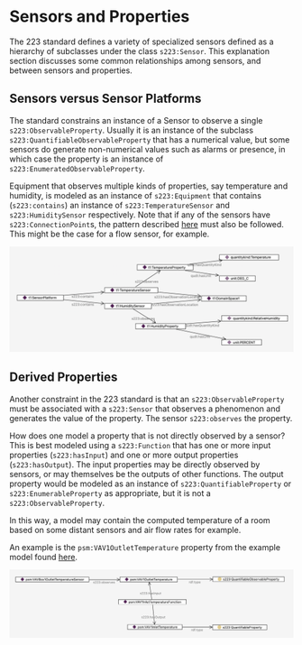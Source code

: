 # Sensors and Properties

The 223 standard defines a variety of specialized sensors defined as a hierarchy of subclasses under the class `s223:Sensor`. This explanation section discusses some common relationships among sensors, and between sensors and properties.

## Sensors versus Sensor Platforms
The standard constrains an instance of a Sensor to observe a single `s223:ObservableProperty`. Usually it is an instance of the subclass `s223:QuantifiableObservableProperty` that has a numerical value, but some sensors do generate non-numerical values such as alarms or presence, in which case the property is an instance of `s223:EnumeratedObservableProperty`. 

Equipment that observes multiple kinds of properties, say temperature and humidity, is modeled as an instance of `s223:Equipment` that contains (`s223:contains`) an instance of `s223:TemperatureSensor` and `s223:HumiditySensor` respectively. Note that if any of the sensors have `s223:ConnectionPoint`s, the pattern described [here](https://docs.open223.info/guides/design-patterns.html#containment) must also be followed. This might be the case for a flow sensor, for example.

![SensorPlatform](images/sensor_platform.png)

## Derived Properties
Another constraint in the 223 standard is that an `s223:ObservableProperty` must be associated with a `s223:Sensor` that observes a phenomenon and generates the value of the property. The sensor `s223:observes` the property. 

How does one model a property that is not directly observed by a sensor? This is best modeled using a `s223:Function` that has one or more input properties (`s223:hasInput`) and one or more output properties (`s223:hasOutput`). The input properties may be directly observed by sensors, or may themselves be the outputs of other functions. The output property would be modeled as an instance of `s223:QuantifiableProperty` or `s223:EnumerableProperty` as appropriate, but it is not a `s223:ObservableProperty`.

In this way, a model may contain the computed temperature of a room based on some distant sensors and air flow rates for example.

An example is the `psm:VAV1OutletTemperature` property from the example model found [here](https://models.open223.info/examples/nist-bdg1-1.html).

![DerivedProperty](images/derived_property.png)